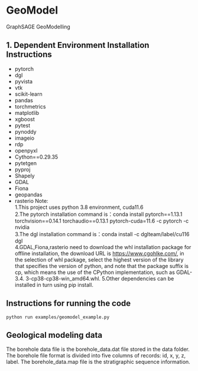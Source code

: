 # GeoModel
GraphSAGE  GeoModelling
## 1. Dependent Environment Installation Instructions
* pytorch
* dgl
* pyvista
* vtk
* scikit-learn
* pandas
* torchmetrics
* matplotlib
* xgboost
* pytest
* pynoddy
* imageio
* rdp
* openpyxl
* Cython==0.29.35
* pytetgen
* pyproj
* Shapely
* GDAL
* Fiona
* geopandas
* rasterio
Note: <br>
1.This project uses python 3.8 environment, cuda11.6  <br>
2.The pytorch installation command is：conda install pytorch==1.13.1 torchvision==0.14.1 torchaudio==0.13.1 pytorch-cuda=11.6 -c pytorch -c nvidia   <br>
3.The dgl installation command is：conda install -c dglteam/label/cu116 dgl  <br>
4.GDAL,Fiona,rasterio need to download the whl installation package for offline installation, the download URL is https://www.cgohlke.com/, in the selection of whl package, select the highest version of the library that specifies the version of python, and note that the package suffix is cp, which means the use of the CPython implementation, such as GDAL-3.4. 3-cp38-cp38-win_amd64.whl.
5.Other dependencies can be installed in turn using pip install. <br>
## Instructions for running the code
```
python run examples/geomodel_example.py
```
## Geological modeling data
The borehole data file is the borehole_data.dat file stored in the data folder. The borehole file format is divided into five columns of records: id, x, y, z, label.
The borehole_data.map file is the stratigraphic sequence information.
